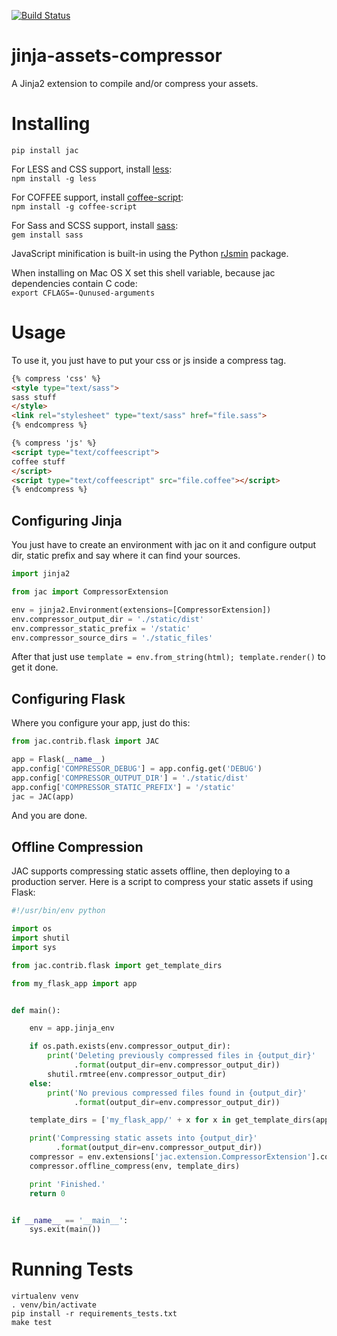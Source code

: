 [![Build Status](https://travis-ci.org/jaysonsantos/jinja-assets-compressor.png?branch=master)](https://travis-ci.org/jaysonsantos/jinja-assets-compressor)

jinja-assets-compressor
=======================

A Jinja2 extension to compile and/or compress your assets.

# Installing
```
pip install jac
```
For LESS and CSS support, install [less](https://www.npmjs.org/package/less):<br />
`npm install -g less`

For COFFEE support, install [coffee-script](https://www.npmjs.com/package/coffee-script):<br />
`npm install -g coffee-script`

For Sass and SCSS support, install [sass](https://rubygems.org/gems/sass):<br />
`gem install sass`

JavaScript minification is built-in using the Python [rJsmin](https://pypi.python.org/pypi/rjsmin) package.

When installing on Mac OS X set this shell variable, because jac dependencies contain C code:<br />
`export CFLAGS=-Qunused-arguments`

# Usage
To use it, you just have to put your css or js inside a compress tag.
```html
{% compress 'css' %}
<style type="text/sass">
sass stuff
</style>
<link rel="stylesheet" type="text/sass" href="file.sass">
{% endcompress %}

{% compress 'js' %}
<script type="text/coffeescript">
coffee stuff
</script>
<script type="text/coffeescript" src="file.coffee"></script>
{% endcompress %}
```

## Configuring Jinja
You just have to create an environment with jac on it and configure output dir, static prefix and say where it can find your sources.

```python
import jinja2

from jac import CompressorExtension

env = jinja2.Environment(extensions=[CompressorExtension])
env.compressor_output_dir = './static/dist'
env.compressor_static_prefix = '/static'
env.compressor_source_dirs = './static_files'
```
After that just use `template = env.from_string(html); template.render()` to get it done.

## Configuring Flask
Where you configure your app, just do this:

```python
from jac.contrib.flask import JAC

app = Flask(__name__)
app.config['COMPRESSOR_DEBUG'] = app.config.get('DEBUG')
app.config['COMPRESSOR_OUTPUT_DIR'] = './static/dist'
app.config['COMPRESSOR_STATIC_PREFIX'] = '/static'
jac = JAC(app)
```
And you are done.


## Offline Compression
JAC supports compressing static assets offline, then deploying to a production server. Here is a script to compress your static assets if using Flask:

```python
#!/usr/bin/env python

import os
import shutil
import sys

from jac.contrib.flask import get_template_dirs

from my_flask_app import app


def main():

    env = app.jinja_env

    if os.path.exists(env.compressor_output_dir):
        print('Deleting previously compressed files in {output_dir}'
              .format(output_dir=env.compressor_output_dir))
        shutil.rmtree(env.compressor_output_dir)
    else:
        print('No previous compressed files found in {output_dir}'
              .format(output_dir=env.compressor_output_dir))

    template_dirs = ['my_flask_app/' + x for x in get_template_dirs(app)]

    print('Compressing static assets into {output_dir}'
          .format(output_dir=env.compressor_output_dir))
    compressor = env.extensions['jac.extension.CompressorExtension'].compressor
    compressor.offline_compress(env, template_dirs)

    print 'Finished.'
    return 0


if __name__ == '__main__':
    sys.exit(main())
```


# Running Tests
```
virtualenv venv
. venv/bin/activate
pip install -r requirements_tests.txt
make test
```
